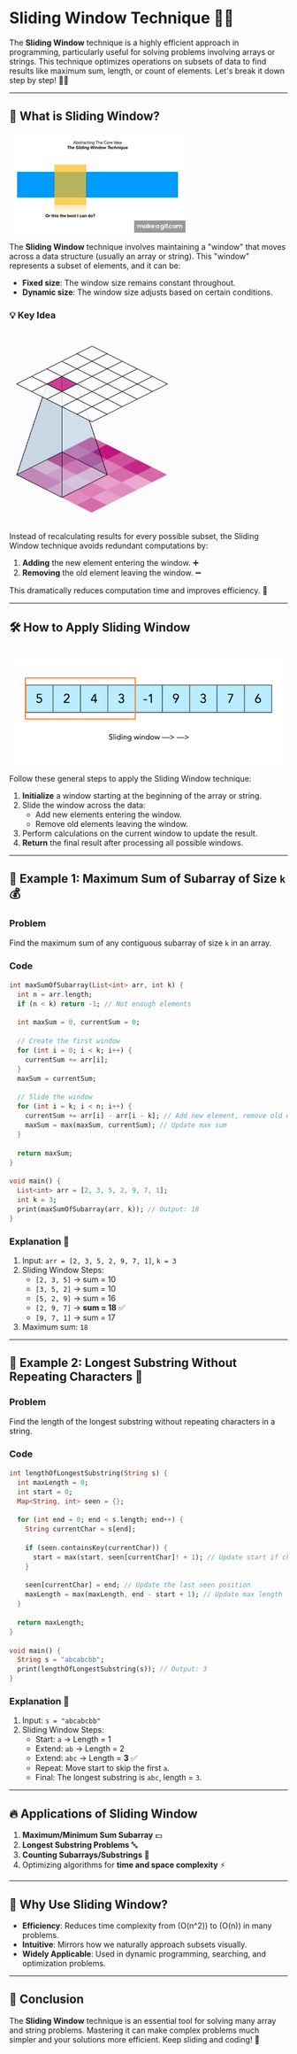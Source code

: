 # Sliding Window Technique 🚪✨

The **Sliding Window** technique is a highly efficient approach in programming, particularly useful for solving problems involving arrays or strings. This technique optimizes operations on subsets of data to find results like maximum sum, length, or count of elements. Let's break it down step by step! 🏊‍♂️

---

## 📌 What is Sliding Window?

![Sliding Window](example-2.gif)

The **Sliding Window** technique involves maintaining a "window" that moves across a data structure (usually an array or string). This "window" represents a subset of elements, and it can be:
- **Fixed size**: The window size remains constant throughout.
- **Dynamic size**: The window size adjusts based on certain conditions.

### 💡 Key Idea

<br>
<img src="example-3.gif" alt="Sliding Window" width="300">

Instead of recalculating results for every possible subset, the Sliding Window technique avoids redundant computations by:
1. **Adding** the new element entering the window. ➕
2. **Removing** the old element leaving the window. ➖

This dramatically reduces computation time and improves efficiency. 🚀

---

## 🛠️ How to Apply Sliding Window

<br>
<img src="example-1.gif" alt="Sliding Window" width="600">

Follow these general steps to apply the Sliding Window technique:

1. **Initialize** a window starting at the beginning of the array or string.
2. Slide the window across the data:
   - Add new elements entering the window.
   - Remove old elements leaving the window.
3. Perform calculations on the current window to update the result.
4. **Return** the final result after processing all possible windows.

---

## 📝 Example 1: Maximum Sum of Subarray of Size `k` 💰

### Problem
Find the maximum sum of any contiguous subarray of size `k` in an array.

### Code

```dart
int maxSumOfSubarray(List<int> arr, int k) {
  int n = arr.length;
  if (n < k) return -1; // Not enough elements

  int maxSum = 0, currentSum = 0;

  // Create the first window
  for (int i = 0; i < k; i++) {
    currentSum += arr[i];
  }
  maxSum = currentSum;

  // Slide the window
  for (int i = k; i < n; i++) {
    currentSum += arr[i] - arr[i - k]; // Add new element, remove old element
    maxSum = max(maxSum, currentSum); // Update max sum
  }

  return maxSum;
}

void main() {
  List<int> arr = [2, 3, 5, 2, 9, 7, 1];
  int k = 3;
  print(maxSumOfSubarray(arr, k)); // Output: 18
}
```

### Explanation 📝
1. Input: `arr = [2, 3, 5, 2, 9, 7, 1]`, `k = 3`
2. Sliding Window Steps:
   - `[2, 3, 5]` → sum = 10
   - `[3, 5, 2]` → sum = 10
   - `[5, 2, 9]` → sum = 16
   - `[2, 9, 7]` → **sum = 18** ✅
   - `[9, 7, 1]` → sum = 17
3. Maximum sum: `18`

---

## 📝 Example 2: Longest Substring Without Repeating Characters 🔑

### Problem
Find the length of the longest substring without repeating characters in a string.

### Code

```dart
int lengthOfLongestSubstring(String s) {
  int maxLength = 0;
  int start = 0;
  Map<String, int> seen = {};

  for (int end = 0; end < s.length; end++) {
    String currentChar = s[end];

    if (seen.containsKey(currentChar)) {
      start = max(start, seen[currentChar]! + 1); // Update start if char repeats
    }

    seen[currentChar] = end; // Update the last seen position
    maxLength = max(maxLength, end - start + 1); // Update max length
  }

  return maxLength;
}

void main() {
  String s = "abcabcbb";
  print(lengthOfLongestSubstring(s)); // Output: 3
}
```

### Explanation 📝
1. Input: `s = "abcabcbb"`
2. Sliding Window Steps:
   - Start: `a` → Length = 1
   - Extend: `ab` → Length = 2
   - Extend: `abc` → Length = **3** ✅
   - Repeat: Move start to skip the first `a`.
   - Final: The longest substring is `abc`, length = `3`.

---

## 🔥 Applications of Sliding Window

1. **Maximum/Minimum Sum Subarray** 💵
2. **Longest Substring Problems** 🔤
3. **Counting Subarrays/Substrings** 🧮
4. Optimizing algorithms for **time and space complexity** ⚡

---

## 🚀 Why Use Sliding Window?

- **Efficiency**: Reduces time complexity from \(O(n^2)\) to \(O(n)\) in many problems.
- **Intuitive**: Mirrors how we naturally approach subsets visually.
- **Widely Applicable**: Used in dynamic programming, searching, and optimization problems.

---

## 🏁 Conclusion

The **Sliding Window** technique is an essential tool for solving many array and string problems. Mastering it can make complex problems much simpler and your solutions more efficient. Keep sliding and coding! 🎯